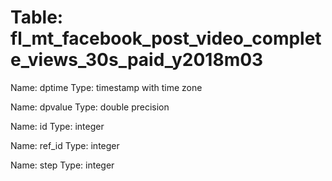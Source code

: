Table: fl_mt_facebook_post_video_complete_views_30s_paid_y2018m03
=================================================================

Name: dptime
Type: timestamp with time zone

Name: dpvalue
Type: double precision

Name: id
Type: integer

Name: ref_id
Type: integer

Name: step
Type: integer

